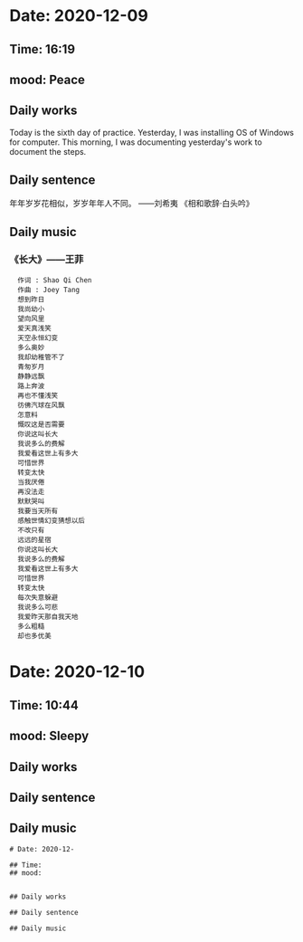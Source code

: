 
# Date: 2020-12-09

## Time: 16:19
## mood: Peace

## Daily works
  Today is the sixth day of practice.
  Yesterday, I was installing OS of Windows for computer. This morning, I was documenting yesterday's work to document the steps.

## Daily sentence
  年年岁岁花相似，岁岁年年人不同。 ——刘希夷 《相和歌辞·白头吟》

## Daily music
### 《长大》——王菲

```
  作词 : Shao Qi Chen
  作曲 : Joey Tang
  想到昨日
  我尚幼小
  望向风里
  爱天真浅笑
  天空永恒幻变
  多么奥妙
  我却幼稚管不了
  青匆岁月
  静静远飘
  路上奔波
  再也不懂浅笑
  彷佛汽球在风飘
  怎意料
  慨叹这是否需要
  你说这叫长大
  我说多么的费解
  我爱看这世上有多大
  可惜世界
  转变太快
  当我厌倦
  再没法走
  默默哭叫
  我要当天所有
  感触世情幻变猜想以后
  不改只有
  远远的星宿
  你说这叫长大
  我说多么的费解
  我爱看这世上有多大
  可惜世界
  转变太快
  每次失意躲避
  我说多么可悲
  我爱昨天那自我天地
  多么粗糙
  却也多优美
```

# Date: 2020-12-10

## Time: 10:44
## mood: Sleepy


## Daily works

## Daily sentence

## Daily music







```
# Date: 2020-12-

## Time: 
## mood: 


## Daily works

## Daily sentence

## Daily music
```




